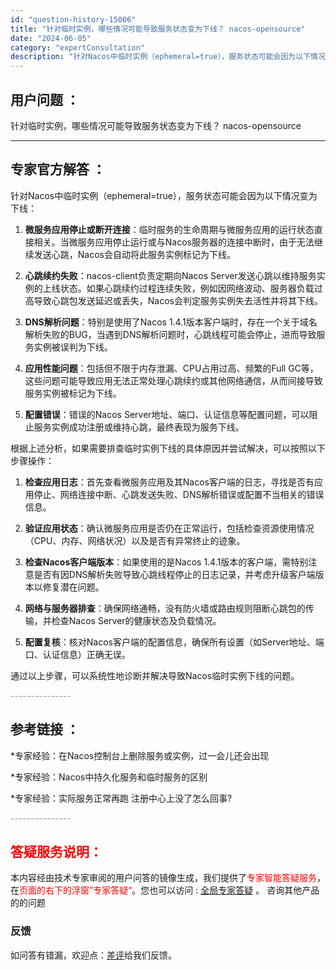 ```yaml
---
id: "question-history-15006"
title: "针对临时实例，哪些情况可能导致服务状态变为下线？ nacos-opensource"
date: "2024-06-05"
category: "expertConsultation"
description: "针对Nacos中临时实例（ephemeral=true），服务状态可能会因为以下情况变为下线：1. **微服务应用停止或断开连接**：临时服务的生命周期与微服务应用的运行状态直接相关。当微服务应用停止运行或与Nacos服务器的连接中断时，由于无法继续发送心跳，Nacos会自动将此服务实例标记为下线。"
---
```


## 用户问题 ： 
 针对临时实例，哪些情况可能导致服务状态变为下线？ nacos-opensource 

---------------
## 专家官方解答 ：

针对Nacos中临时实例（ephemeral=true），服务状态可能会因为以下情况变为下线：

1. **微服务应用停止或断开连接**：临时服务的生命周期与微服务应用的运行状态直接相关。当微服务应用停止运行或与Nacos服务器的连接中断时，由于无法继续发送心跳，Nacos会自动将此服务实例标记为下线。

2. **心跳续约失败**：nacos-client负责定期向Nacos Server发送心跳以维持服务实例的上线状态。如果心跳续约过程连续失败，例如因网络波动、服务器负载过高导致心跳包发送延迟或丢失，Nacos会判定服务实例失去活性并将其下线。

3. **DNS解析问题**：特别是使用了Nacos 1.4.1版本客户端时，存在一个关于域名解析失败的BUG，当遇到DNS解析问题时，心跳线程可能会停止，进而导致服务实例被误判为下线。

4. **应用性能问题**：包括但不限于内存泄漏、CPU占用过高、频繁的Full GC等，这些问题可能导致应用无法正常处理心跳续约或其他网络通信，从而间接导致服务实例被标记为下线。

5. **配置错误**：错误的Nacos Server地址、端口、认证信息等配置问题，可以阻止服务实例成功注册或维持心跳，最终表现为服务下线。

根据上述分析，如果需要排查临时实例下线的具体原因并尝试解决，可以按照以下步骤操作：

1. **检查应用日志**：首先查看微服务应用及其Nacos客户端的日志，寻找是否有应用停止、网络连接中断、心跳发送失败、DNS解析错误或配置不当相关的错误信息。

2. **验证应用状态**：确认微服务应用是否仍在正常运行，包括检查资源使用情况（CPU、内存、网络状况）以及是否有异常终止的迹象。

3. **检查Nacos客户端版本**：如果使用的是Nacos 1.4.1版本的客户端，需特别注意是否有因DNS解析失败导致心跳线程停止的日志记录，并考虑升级客户端版本以修复潜在问题。

4. **网络与服务器排查**：确保网络通畅，没有防火墙或路由规则阻断心跳包的传输，并检查Nacos Server的健康状态及负载情况。

5. **配置复核**：核对Nacos客户端的配置信息，确保所有设置（如Server地址、端口、认证信息）正确无误。

通过以上步骤，可以系统性地诊断并解决导致Nacos临时实例下线的问题。


<font color="#949494">---------------</font> 


## 参考链接 ：

*专家经验：在Nacos控制台上删除服务或实例，过一会儿还会出现 
 
 *专家经验：Nacos中持久化服务和临时服务的区别 
 
 *专家经验：实际服务正常再跑 注册中心上没了怎么回事? 


 <font color="#949494">---------------</font> 
 


## <font color="#FF0000">答疑服务说明：</font> 

本内容经由技术专家审阅的用户问答的镜像生成，我们提供了<font color="#FF0000">专家智能答疑服务</font>，在<font color="#FF0000">页面的右下的浮窗”专家答疑“</font>。您也可以访问 : [全局专家答疑](https://answer.opensource.alibaba.com/docs/intro) 。 咨询其他产品的的问题

### 反馈
如问答有错漏，欢迎点：[差评](https://ai.nacos.io/user/feedbackByEnhancerGradePOJOID?enhancerGradePOJOId=15059)给我们反馈。
